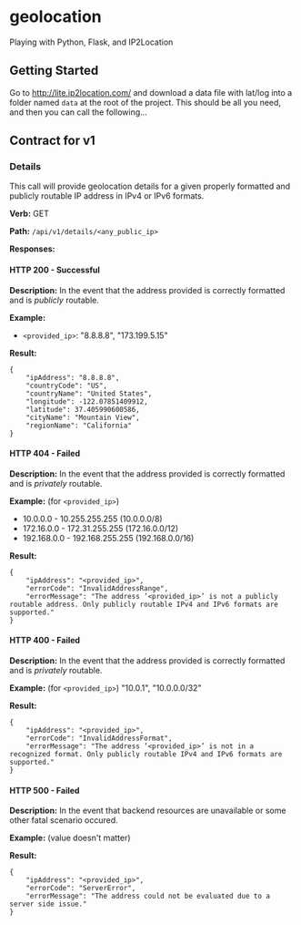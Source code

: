 # geolocation
Playing with Python, Flask, and IP2Location 

## Getting Started
Go to http://lite.ip2location.com/ and download a data file with lat/log into a folder named `data` at the root of the project. This should be all you need, and then you can call the following...

## Contract for v1

### Details
This call will provide geolocation details for a given properly formatted and publicly routable IP address in IPv4 or IPv6 formats.

**Verb:** GET

**Path:** `/api/v1/details/<any_public_ip>`    

**Responses:**

#### HTTP 200 - Successful
**Description:** In the event that the address provided is correctly formatted and is _publicly_ routable.

**Example:**

- `<provided_ip>`: "8.8.8.8", "173.199.5.15"
    
**Result:**    
```
{
    "ipAddress": "8.8.8.8",
    "countryCode": "US",
    "countryName": "United States",
    "longitude": -122.07851409912,
    "latitude": 37.405990600586,
    "cityName": "Mountain View",
    "regionName": "California"
}
```

#### HTTP 404 - Failed
**Description:** In the event that the address provided is correctly formatted and is _privately_ routable.

**Example:** (for `<provided_ip>`) 

- 10.0.0.0 - 10.255.255.255 (10.0.0.0/8)
- 172.16.0.0 - 172.31.255.255 (172.16.0.0/12)
- 192.168.0.0 - 192.168.255.255 (192.168.0.0/16)

**Result:**
```
{
    "ipAddress": "<provided_ip>",
    "errorCode": "InvalidAddressRange",
    "errorMessage": "The address ’<provided_ip>’ is not a publicly routable address. Only publicly routable IPv4 and IPv6 formats are supported."
}
```

#### HTTP 400 - Failed
**Description:** In the event that the address provided is correctly formatted and is _privately_ routable. 

**Example:** (for `<provided_ip>`) "10.0.1", "10.0.0.0/32"

**Result:**
```
{
    "ipAddress": "<provided_ip>",
    "errorCode": "InvalidAddressFormat",
    "errorMessage": "The address ’<provided_ip>’ is not in a recognized format. Only publicly routable IPv4 and IPv6 formats are supported."
}
```

#### HTTP 500 - Failed
**Description:** In the event that backend resources are unavailable or some other fatal scenario occured.

**Example:** (value doesn't matter)

**Result:**
```
{
    "ipAddress": "<provided_ip>",
    "errorCode": "ServerError",
    "errorMessage": "The address could not be evaluated due to a server side issue."
}
```

